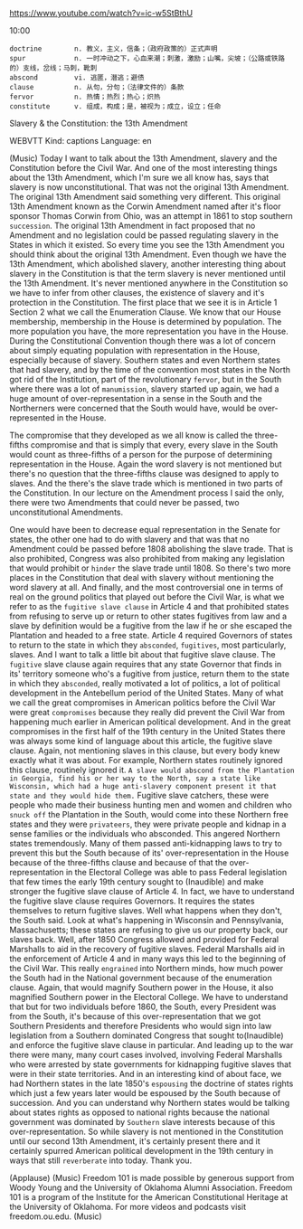 https://www.youtube.com/watch?v=ic-w5StBthU

10:00

```    
doctrine        n. 教义，主义，信条；（政府政策的）正式声明      
spur            n. 一时冲动之下，心血来潮；刺激，激励；山嘴，尖坡；（公路或铁路的）支线，岔线；马刺，靴刺
abscond         vi. 逃匿，潜逃；避债
clause          n. 从句，分句；（法律文件的）条款
fervor          n. 热情；热烈；热心；炽热  
constitute      v. 组成，构成；是，被视为；成立，设立；任命
```

Slavery & the Constitution: the 13th Amendment 

WEBVTT Kind: captions Language: en 

(Music) Today I want to talk about the 13th Amendment, slavery and the Constitution before the Civil War. And one of the most interesting things about the 13th Amendment, which I'm sure we all know has, says that slavery is now unconstitutional. That was not the original 13th Amendment. The original 13th Amendment said something very different. This original 13th Amendment known as the Corwin Amendment named after it's floor sponsor Thomas Corwin from Ohio, was an attempt in 1861 to stop southern `succession`. The original 13th Amendment in fact proposed that no Amendment and no legislation could be passed regulating slavery in the States in which it existed. So every time you see the 13th Amendment you should think about the original 13th Amendment. Even though we have the 13th Amendment, which abolished slavery, another interesting thing about slavery in the Constitution is that the term slavery is never mentioned until the 13th Amendment. It's never mentioned anywhere in the Constitution so we have to infer from other clauses, the existence of slavery and it's protection in the Constitution. The first place that we see it is in Article 1 Section 2 what we call the Enumeration Clause. We know that our House membership, membership in the House is determined by population. The more population you have, the more representation you have in the House. During the Constitutional Convention though there was a lot of concern about simply equating population with representation in the House, especially because of slavery. Southern states and even Northern states that had slavery, and by the time of the convention most states in the North got rid of the Institution, part of the revolutionary `fervor`, but in the South where there was a lot of `manumission`, slavery started up again, we had a huge amount of over-representation in a sense in the South and the Northerners were concerned that the South would have, would be over-represented in the House. 

The compromise that they developed as we all know is called the three-fifths compromise and that is simply that every, every slave in the South would count as three-fifths of a person for the purpose of determining representation in the House. Again the word slavery is not mentioned but there's no question that the three-fifths clause was designed to apply to slaves. And the there's the slave trade which is mentioned in two parts of the Constitution. In our lecture on the Amendment process I said the only, there were two Amendments that could never be passed, two unconstitutional Amendments. 

One would have been to decrease equal representation in the Senate for states, the other one had to do with slavery and that was that no Amendment could be passed before 1808 abolishing the slave trade. That is also prohibited, Congress was also prohibited from making any legislation that would prohibit or `hinder` the slave trade until 1808. So there's two more places in the Constitution that deal with slavery without mentioning the word slavery at all. And finally, and the most controversial one in terms of real on the ground politics that played out before the Civil War, is what we refer to as the `fugitive slave clause` in Article 4 and that prohibited states from refusing to serve up or return to other states fugitives from law and a slave by definition would be a fugitive from the law if he or she escaped the Plantation and headed to a free state. Article 4 required Governors of states to return to the state in which they `absconded`, `fugitives`, most particularly, slaves. And I want to talk a little bit about that fugitive slave clause. The `fugitive` slave clause again requires that any state Governor that finds in its' territory someone who's a fugitive from justice, return them to the state in which they `absconded`, really motivated a lot of politics, a lot of political development in the Antebellum period of the United States. Many of what we call the great compromises in American politics before the Civil War were great `compromises` because they really did prevent the Civil War from happening much earlier in American political development. And in the great compromises in the first half of the 19th century in the United States there was always some kind of language about this article, the fugitive slave clause. Again, not mentioning slaves in this clause, but every body knew exactly what it was about. For example, Northern states routinely ignored this clause, routinely ignored it. `A slave would abscond from the Plantation in Georgia, find his or her way to the North, say a state like Wisconsin, which had a huge anti-slavery component present it that state and they would hide them.` Fugitive slave catchers, these were people who made their business hunting men and women and children who `snuck off` the Plantation in the South, would come into these Northern free states and they were `privateers`, they were private people and kidnap in a sense families or the individuals who absconded. This angered Northern states tremendously. Many of them passed anti-kidnapping laws to try to prevent this but the South because of its' over-representation in the House because of the three-fifths clause and because of that the over-representation in the Electoral College was able to pass Federal legislation that few times the early 19th century sought to (Inaudible) and make stronger the fugitive slave clause of Article 4. In fact, we have to understand the fugitive slave clause requires Governors. It requires the states themselves to return fugitive slaves. Well what happens when they don't, the South said. Look at what's happening in Wisconsin and Pennsylvania, Massachusetts; these states are refusing to give us our property back, our slaves back. Well, after 1850 Congress allowed and provided for Federal Marshalls to aid in the recovery of fugitive slaves. Federal Marshalls aid in the enforcement of Article 4 and in many ways this led to the beginning of the Civil War. This really `engrained` into Northern minds, how much power the South had in the National government because of the enumeration clause. Again, that would magnify Southern power in the House, it also magnified Southern power in the Electoral College. We have to understand that but for two individuals before 1860, the South, every President was from the South, it's because of this over-representation that we got Southern Presidents and therefore Presidents who would sign into law legislation from a Southern dominated Congress that sought to(Inaudible) and enforce the fugitive slave clause in particular. And leading up to the war there were many, many court cases involved, involving Federal Marshalls who were arrested by state governments for kidnapping fugitive slaves that were in their state territories. And in an interesting kind of about face, we had Northern states in the late 1850's `espousing` the doctrine of states rights which just a few years later would be espoused by the South because of succession. And you can understand why Northern states would be talking about states rights as opposed to national rights because the national government was dominated by `Southern` slave interests because of this over-representation. So while slavery is not mentioned in the Constitution until our second 13th Amendment, it's certainly present there and it certainly spurred American political development in the 19th century in ways that still `reverberate` into today. Thank you. 

(Applause) (Music) Freedom 101 is made possible by generous support from Woody Young and the University of Oklahoma Alumni Association. Freedom 101 is a program of the Institute for the American Constitutional Heritage at the University of Oklahoma. For more videos and podcasts visit freedom.ou.edu. (Music)  